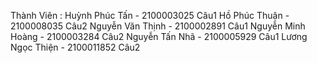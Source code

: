 Thành Viên :
Huỳnh Phúc Tấn - 2100003025 Câu1
Hồ Phúc Thuận - 2100008035 Câu2 
Nguyễn Văn Thịnh - 2100002891 Câu1
Nguyễn Minh Hoàng - 2100003284 Câu2
Nguyễn Tấn Nhã - 2100005929 Câu1
Lương Ngọc Thiện - 2100011852 Câu2

